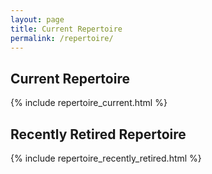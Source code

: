 ```yaml
---
layout: page
title: Current Repertoire
permalink: /repertoire/
---
```


## Current Repertoire

{% include repertoire_current.html %}

## Recently Retired Repertoire

{% include repertoire_recently_retired.html %}
